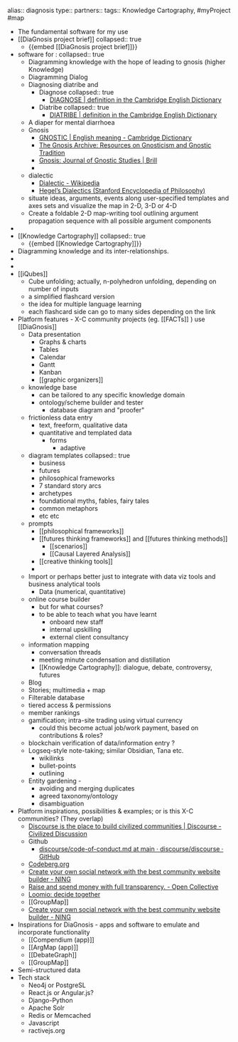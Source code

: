 alias:: diagnosis
type::
partners::
tags:: Knowledge Cartography, #myProject #map

- The fundamental software for my use
- [[DiaGnosis project brief]]
  collapsed:: true
	- {{embed [[DiaGnosis project brief]]}}
- software for :
  collapsed:: true
	- Diagramming knowledge with the hope of leading to gnosis (higher Knowledge)
	- Diagramming Dialog
	- Diagnosing diatribe and
		- Diagnose
		  collapsed:: true
			- [DIAGNOSE | definition in the Cambridge English Dictionary](https://dictionary.cambridge.org/us/dictionary/english/diagnose)
		- Diatribe
		  collapsed:: true
			- [DIATRIBE | definition in the Cambridge English Dictionary](https://dictionary.cambridge.org/us/dictionary/english/diatribe)
	- A diaper for mental diarrhoea
	- Gnosis
		- [GNOSTIC | English meaning - Cambridge Dictionary](https://dictionary.cambridge.org/dictionary/english/gnostic)
		- [The Gnosis Archive: Resources on Gnosticism and Gnostic Tradition](http://gnosis.org/welcome.html)
		- [Gnosis: Journal of Gnostic Studies | Brill](https://brill.com/view/journals/gnos/gnos-overview.xml)
		-
	- dialectic
		- [Dialectic - Wikipedia](https://en.wikipedia.org/wiki/Dialectic)
		- [Hegel’s Dialectics (Stanford Encyclopedia of Philosophy)](https://plato.stanford.edu/entries/hegel-dialectics/)
	- situate ideas, arguments, events along user-specified templates and axes sets and visualize the map in 2-D, 3-D or 4-D
	- Create a foldable 2-D map-writing tool outlining argument propagation sequence with all possible argument components
-
- [[Knowledge Cartography]]
  collapsed:: true
	- {{embed [[Knowledge Cartography]]}}
- Diagramming knowledge and its inter-relationships.
-
-
- [[iQubes]]
	- Cube unfolding; actually, n-polyhedron unfolding, depending on number of inputs
	- a simplified flashcard version
	- the idea for multiple language learning
	- each flashcard side can go to many sides depending on the link
- Platform features - X-C community projects (eg. [[FACTs]] ) use [[DiaGnosis]]
	- Data presentation
		- Graphs & charts
		- Tables
		- Calendar
		- Gantt
		- Kanban
		- [[graphic organizers]]
	- knowledge base
		- can be tailored to any specific knowledge domain
		- ontology/scheme builder and tester
			- database diagram and "proofer"
	- frictionless data entry
		- text, freeform, qualitative data
		- quantitative and templated data
			- forms
				- adaptive
	- diagram templates
	  collapsed:: true
		- business
		- futures
		- philosophical frameworks
		- 7 standard story arcs
		- archetypes
		- foundational myths, fables, fairy tales
		- common metaphors
		- etc etc
	- prompts
		- [[philosophical frameworks]]
		- [[futures thinking frameworks]] and [[futures thinking methods]]
			- [[scenarios]]
			- [[Causal Layered Analysis]]
		- [[creative thinking tools]]
		-
	- Import or perhaps better just to integrate with data viz tools and business analytical tools
		- Data (numerical, quantitative)
	- online course builder
		- but for what courses?
		- to be able to teach what you have learnt
			- onboard new staff
			- internal upskilling
			- external client consultancy
	- information mapping
		- conversation threads
		- meeting minute condensation and distillation
		- [[Knowledge Cartography]]: dialogue, debate, controversy, futures
	- Blog
	- Stories; multimedia + map
	- Filterable database
	- tiered access & permissions
	- member rankings
	- gamification; intra-site trading using virtual currency
		- could this become actual job/work payment, based on contributions & roles?
	- blockchain verification of data/information entry ?
	- Logseq-style note-taking; similar Obsidian, Tana etc.
		- wikilinks
		- bullet-points
		- outlining
	- Entity gardening -
		- avoiding and merging duplicates
		- agreed taxonomy/ontology
		- disambiguation
- Platform inspirations, possibilities & examples; or is this X-C communities? (They overlap)
	- [Discourse is the place to build civilized communities | Discourse - Civilized Discussion](https://www.discourse.org/)
	- Github
		- [discourse/code-of-conduct.md at main · discourse/discourse · GitHub](https://github.com/discourse/discourse/blob/main/docs/code-of-conduct.md)
	- [Codeberg.org](https://codeberg.org/)
	- [Create your own social network with the best community website builder - NING](https://www.ning.com/)
	- [Raise and spend money with full transparency. - Open Collective](https://opencollective.com/)
	- [Loomio: decide together](https://www.loomio.com/)
	- [[GroupMap]]
	- [Create your own social network with the best community website builder - NING](https://www.ning.com/)
- Inspirations for DiaGnosis - apps and software to emulate and incorporate functionality
	- [[Compendium (app)]]
	- [[ArgMap (app)]]
	- [[DebateGraph]]
	- [[GroupMap]]
- Semi-structured data
- Tech stack
	- Neo4j or PostgreSL
	- React.js or Angular.js?
	- Django-Python
	- Apache Solr
	- Redis or Memcached
	- Javascript
	- ractivejs.org